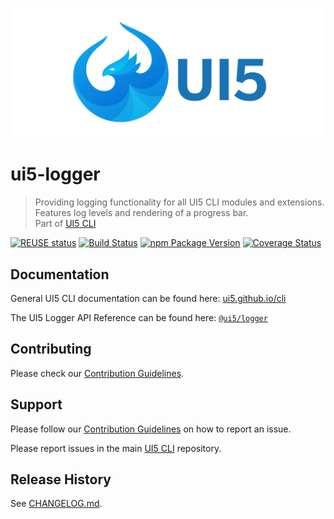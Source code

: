 ![UI5 icon](https://raw.githubusercontent.com/UI5/cli/main/docs/images/UI5_logo_wide.png)

# ui5-logger
> Providing logging functionality for all UI5 CLI modules and extensions.  
> Features log levels and rendering of a progress bar.  
> Part of [UI5 CLI](https://github.com/UI5/cli)
 
[![REUSE status](https://api.reuse.software/badge/github.com/SAP/ui5-logger)](https://api.reuse.software/info/github.com/SAP/ui5-logger)
[![Build Status](https://dev.azure.com/sap/opensource/_apis/build/status/SAP.ui5-logger?branchName=v4)](https://dev.azure.com/sap/opensource/_build/latest?definitionId=37&branchName=v4)
[![npm Package Version](https://badge.fury.io/js/%40ui5%2Flogger.svg)](https://www.npmjs.com/package/@ui5/logger)
[![Coverage Status](https://coveralls.io/repos/github/SAP/ui5-logger/badge.svg)](https://coveralls.io/github/SAP/ui5-logger)

## Documentation
General UI5 CLI documentation can be found here: [ui5.github.io/cli](https://ui5.github.io/cli/)

The UI5 Logger API Reference can be found here: [`@ui5/logger`](https://ui5.github.io/cli/v3/api/module-@ui5_logger.html)

## Contributing
Please check our [Contribution Guidelines](https://github.com/UI5/cli/blob/main/CONTRIBUTING.md).

## Support
Please follow our [Contribution Guidelines](https://github.com/UI5/cli/blob/main/CONTRIBUTING.md#report-an-issue) on how to report an issue.

Please report issues in the main [UI5 CLI](https://github.com/UI5/cli) repository.

## Release History
See [CHANGELOG.md](CHANGELOG.md).
